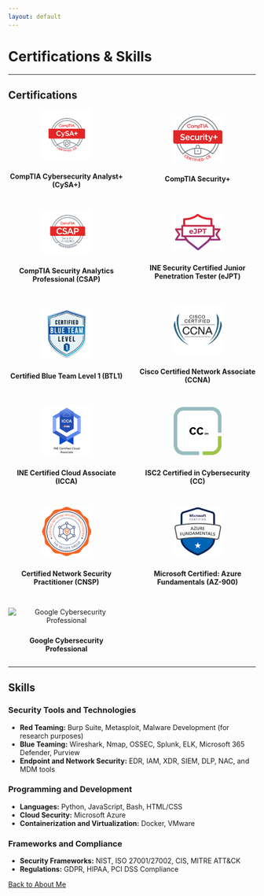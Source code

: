```yaml
---
layout: default
---
```


# Certifications & Skills

---

## Certifications

<div style="display: grid; grid-template-columns: repeat(auto-fit, minmax(150px, 1fr)); gap: 30px; justify-content: center; align-items: center; text-align: center;">

  <div>
    <img src="./cysa.png" alt="CompTIA Security+" style="width: 100px; height: auto; margin-bottom: 10px;">
    <p><strong>CompTIA Cybersecurity Analyst+ (CySA+)</strong></p>
  </div>
  
  <div>
    <img src="./comptia_security_plus.png" alt="CompTIA Security+" style="width: 100px; height: auto; margin-bottom: 10px;">
    <p><strong>CompTIA Security+</strong></p>
  </div>

  <div>
    <img src="./csap.png" alt="CompTIA Security Analytics Professional (CSAP)" style="width: 100px; height: auto; margin-bottom: 10px;">
    <p><strong>CompTIA Security Analytics Professional (CSAP)</strong></p>
  </div>
  
  <div>
    <img src="./ejpt.png" alt="INE Security Certified Junior Penetration Tester (eJPT)" style="width: 100px; height: auto; margin-bottom: 10px;">
    <p><strong>INE Security Certified Junior Penetration Tester (eJPT)</strong></p>
  </div>

  <div>
    <img src="./btl1.png" alt="Certified Blue Team Level 1 (BTL1)" style="width: 100px; height: auto; margin-bottom: 10px;">
    <p><strong>Certified Blue Team Level 1 (BTL1)</strong></p>
  </div>

  <div>
    <img src="./ccna_large.jpg" alt="Cisco Certified Network Associate (CCNA)" style="width: 100px; height: auto; margin-bottom: 10px;">
    <p><strong>Cisco Certified Network Associate (CCNA)</strong></p>
  </div>

 <div>
    <img src="./icca.png" alt="INE Certified Cloud Associate (ICCA)" style="width: 100px; height: auto; margin-bottom: 10px;">
    <p><strong>INE Certified Cloud Associate (ICCA)</strong></p>
  </div>

  <div>
    <img src="./cc.png" alt="ISC2 Certified in Cybersecurity (CC)" style="width: 100px; height: auto; margin-bottom: 10px;">
    <p><strong>ISC2 Certified in Cybersecurity (CC)</strong></p>
  </div>

  <div>
    <img src="./cnsp.png" alt="Certified Network Security Practitioner (CNSP)" style="width: 100px; height: auto; margin-bottom: 10px;">
    <p><strong>Certified Network Security Practitioner (CNSP)</strong></p>
  </div>

  <div>
    <img src="./az900.png" alt="Microsoft Certified: Azure Fundamentals (AZ-900)" style="width: 100px; height: auto; margin-bottom: 10px;">
    <p><strong>Microsoft Certified: Azure Fundamentals (AZ-900)</strong></p>
  </div>

  <div>
    <img src="https://img.icons8.com/color/100/000000/google-logo.png" alt="Google Cybersecurity Professional" style="width: 100px; height: auto; margin-bottom: 10px;">
    <p><strong>Google Cybersecurity Professional</strong></p>
  </div>

</div>

---

## Skills

### Security Tools and Technologies
- **Red Teaming:** Burp Suite, Metasploit, Malware Development (for research purposes)
- **Blue Teaming:** Wireshark, Nmap, OSSEC, Splunk, ELK, Microsoft 365 Defender, Purview
- **Endpoint and Network Security:** EDR, IAM, XDR, SIEM, DLP, NAC, and MDM tools

### Programming and Development
- **Languages:** Python, JavaScript, Bash, HTML/CSS
- **Cloud Security:** Microsoft Azure
- **Containerization and Virtualization:** Docker, VMware

### Frameworks and Compliance
- **Security Frameworks:** NIST, ISO 27001/27002, CIS, MITRE ATT&CK
- **Regulations:** GDPR, HIPAA, PCI DSS Compliance

[Back to About Me](./index.md)
